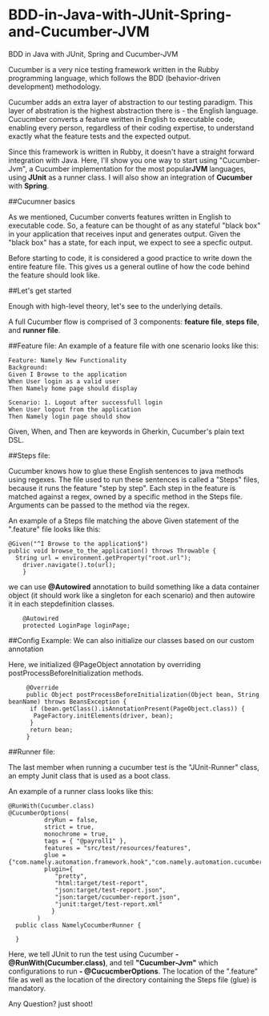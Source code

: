 # BDD-in-Java-with-JUnit-Spring-and-Cucumber-JVM
BDD in Java with JUnit, Spring and Cucumber-JVM

Cucumber is a very nice testing framework written in the Rubby programming language, which follows the BDD (behavior-driven development) methodology.

Cucumber adds an extra layer of abstraction to our testing paradigm. This layer of abstration is the highest abstraction there is - the English language. Cucucmber converts a feature written in English to executable code, enabling every person, regardless of their coding expertise, to understand exactly what the feature tests and the expected output.

Since this framework is written in Rubby, it doesn't have a straight forward integration with Java. Here, I'll show you one way to start using "Cucumber-Jvm", a Cucumber implementation for the most popular**JVM** languages, using **JUnit** as a runner class. I will also show an integration of **Cucumber** with **Spring**.

##Cucumner basics

As we mentioned, Cucumber converts features written in English to executable code. So, a feature can be thought of as any stateful "black box" in your application that receives input and generates output. Given the "black box" has a state, for each input, we expect to see a specfic output.

Before starting to code, it is considered a good practice to write down the entire feature file. This gives us a general outline of how the code behind the feature should look like.

##Let's get started

Enough with high-level theory, let's see to the underlying details.

A full Cucumber flow is comprised of 3 components: **feature file**, **steps file**, and **runner file**.

##Feature file:
An example of a feature file with one scenario looks like this:
```
Feature: Namely New Functionality
Background:
Given I Browse to the application
When User login as a valid user
Then Namely home page should display
    
Scenario: 1. Logout after successfull login
When User logout from the application
Then Namely login page should show
```
Given, When, and Then are keywords in Gherkin, Cucumber's plain text DSL.

##Steps file:

Cucumber knows how to glue these English sentences to java methods using regexes. The file used to run these sentences is called a "Steps" files, because it runs the feature "step by step". Each step in the feature is matched against a regex, owned by a specific method in the Steps file. Arguments can be passed to the method via the regex.

An example of a Steps file matching the above Given statement of the ".feature" file looks like this:
```
@Given("^I Browse to the application$")
public void browse_to_the_application() throws Throwable {
  String url = environment.getProperty("root.url");
	driver.navigate().to(url);
	}
```


we can use **@Autowired** annotation to build something like a data container object (it should work like a singleton for each scenario) and then autowire it in each stepdefinition classes. 
```
	@Autowired
	protected LoginPage loginPage;
```
##Config Example:
We can also initialize our classes based on our custom annotation

Here, we initialized @PageObject annotation by overriding postProcessBeforeInitialization methods. 
```
	 @Override
	 public Object postProcessBeforeInitialization(Object bean, String beanName) throws BeansException {
	  if (bean.getClass().isAnnotationPresent(PageObject.class)) {
	   PageFactory.initElements(driver, bean);
	  }
	  return bean;
	 }
```
##Runner file:

The last member when running a cucumber test is the "JUnit-Runner" class, an empty Junit class that is used as a boot class.

An example of a runner class looks like this:
```
@RunWith(Cucumber.class)
@CucumberOptions(
		  dryRun = false,
		  strict = true,
		  monochrome = true,
		  tags = { "@payroll1" },
		  features = "src/test/resources/features",
		  glue = {"com.namely.automation.framework.hook","com.namely.automation.cucumber.steps"},
		  plugin={
			 "pretty",
			 "html:target/test-report",
			 "json:target/test-report.json",
			 "json:target/cucumber-report.json",
			 "junit:target/test-report.xml"
		  	}
		)
  public class NamelyCocumberRunner {

  }
```

Here, we tell JUnit to run the test using Cucumber **- @RunWith(Cucumber.class)**, and tell **"Cucumber-Jvm"** which configurations to run **- @CucucmberOptions**. The location of the ".feature" file as well as the location of the directory containing the Steps file (glue) is mandatory. 

Any Question? just shoot!
	 

